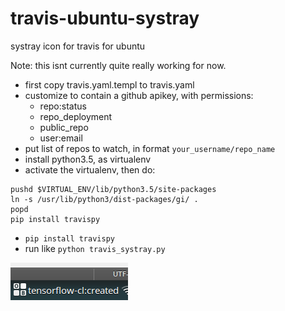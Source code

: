 # travis-ubuntu-systray
systray icon for travis for ubuntu

Note: this isnt currently quite really working for now.

- first copy travis.yaml.templ to travis.yaml
- customize to contain a github apikey, with permissions:
  - repo:status
  - repo_deployment
  - public_repo
  - user:email
- put list of repos to watch, in format `your_username/repo_name`
- install python3.5, as virtualenv
- activate the virtualenv, then do:
```
pushd $VIRTUAL_ENV/lib/python3.5/site-packages
ln -s /usr/lib/python3/dist-packages/gi/ .
popd
pip install travispy
```
- `pip install travispy`
- run like `python travis_systray.py`

<img src="img/travis_systray.png?raw=true" />
